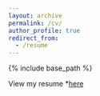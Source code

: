 ```yaml
---
layout: archive
permalink: /cv/
author_profile: true
redirect_from:
  - /resume
---
```


{% include base_path %}

View my resume *[here](https://vivekg-cmu.github.io/files/Resume_Vivek_Gupta.pdf)

